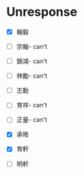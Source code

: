 # Unresponse
- [x] 翰毅
- [ ] 宗翰- can't
- [ ] 錦鴻- can't
- [ ] 林勵- can't
- [ ] 志勳
- [ ] 育祥- can't
- [ ] 正量- can't
- [x] 承皓
- [x] 育軒
- [ ] 明軒

